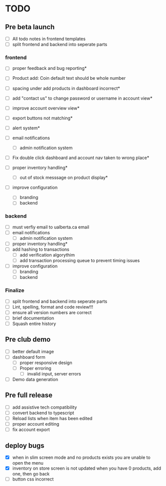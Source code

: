 # TODO

## Pre beta launch

- [ ] All todo notes in frontend templates
- [ ] split frontend and backend into seperate parts

### frontend

- [ ] proper feedback and bug reporting*
- [ ] Product add: Coin default text should be whole number
- [ ] spacing under add products in dashboard incorrect*
- [ ] add "contact us" to change password or username in account view*
- [ ] improve account overview view*
- [ ] export buttons not matching*

- [ ] alert system*
- [ ] email notifications
  - [ ] admin notification system
- [ ] Fix double click dashboard and account nav taken to wrong place*
- [ ] proper inventory handling*
  - [ ] out of stock messsage on product display*
- [ ] improve configuration
  - [ ] branding
  - [ ] backend

### backend

- [ ] must verfiy email to ualberta.ca email
- [ ] email notifications
  - [ ] admin notification system
- [ ] proper inventory handling*
- [ ] add hashing to transactions
  - [ ] add verification algorythim
  - [ ] add transaction processing queue to prevent timing issues
- [ ] improve configuration
  - [ ] branding
  - [ ] backend

### Finalize

- [ ] split frontend and backend into seperate parts
- [ ] Lint, spelling, format and code review!!!
- [ ] ensure all version numbers are correct
- [ ] brief documentation
- [ ] Squash entire history

## Pre club demo

- [ ] better default image
- [ ] dashboard form
  - [ ] proper responsive design
  - [ ] Proper erroring
    - [ ] invalid input, server errors
- [ ] Demo data generation

## Pre full release

- [ ] add assistive tech compatibility
- [ ] convert backend to typescript
- [ ] Reload lists when item has been edited
- [ ] proper account editing
- [ ] fix account export

## deploy bugs

- [x] when in slim screen mode and no products exists you are unable to open the menu
- [x] inventory on store screen is not updated when you have 0 products, add one, then go back
- [ ] button css incorrect
